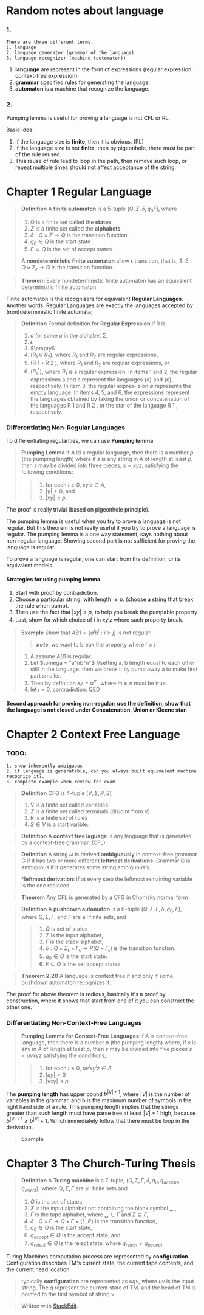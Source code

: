 # Random notes about language
### 1.
	There are three different terms,
	1. language
	2. language generator (grammar of the language)
	3. language recognizer (machine (automaton))
1. **language** are represent in the form of expressions (regular expression, context-free expression)
2. **grammar** specified rules for generating the language.
3. **automaton** is a machine that recognize the language.

### 2.
Pumping lemma is useful for proving a language is not CFL or RL.

Basic Idea:
1. If the language size is **finite**, then it is obvious. (RL)
2. If the language size is not **finite**, then by pigeonhole, there must be part of the rule reused.
3. This reuse of rule lead to loop in the path, then remove such loop, or repeat multiple times should not affect acceptance of the string.


# Chapter 1 Regular Language
> **Definition**
> A **finite automaton** is a 5-tuple $(Q, \Sigma , \delta, q_0 F)$, where
> 1. Q is a finite set called the **states**.
> 2.  $\Sigma$ is a finite set called the **alphabets**.
> 3. $\delta : Q \times \Sigma \rightarrow Q$ is the transition function.
> 4. $q_0 \in Q$ is the start state
> 5. $F \subseteq Q$ is the set of  accept states.
>
> A **nondeterministic finite automaton** allow $\epsilon$ transition, that is,
> 3. $\delta : Q \times \Sigma_\epsilon \rightarrow Q$ is the transition function.

> **Theorem**
> Every nondeterministic finite automaton has an equivalent deterministic finite automaton.
 

Finite automaton is the recognizers for equivalent **Regular Languages**. Another words, Regular Languages are exactly the languages accepted by (non)deterministic finite automata;


> **Definition**
>  Formal definition for **Regular Expression** if R is 
>  1. $a$ for some $a$ in the alphabet $\Sigma$,
>  2. $\epsilon$
> 3. $\empty$
> 4. $(R_1 \cup R_2 )$, where $R_1$ and $R_2$ are regular expressions,
> 5. (R 1 ◦ R 2 ), where $R_1$ and $R_2$ are regular expressions, or
> 6. $(R_1^* )$, where $R_1$ is a regular expression.
In items 1 and 2, the regular expressions a and ε represent the
languages {a} and {ε}, respectively. In item 3, the regular expres-
sion ∅ represents the empty language. In items 4, 5, and 6, the
expressions represent the languages obtained by taking the union
or concatenation of the languages R 1 and R 2 , or the star of the
language R 1 , respectively.
 
 ### Differentiating Non-Regular Languages 
To differentiating  regularities, we can use **Pumping lemma**

> **Pumping Lemma**
>   If $A$ id a regular language, then there is a number $p$ (the pumping length) where if $s$ is any string in $A$ of length at least $p$, then $s$ may be divided into three pieces, $s = xyz$, satisfying the following conditions:
>   >1. for each $i \geq 0$, $xy^iz \in A$,
>   >2. $|y| > 0$, and
>   >3. $|xy| \leq p$.

The proof is really trivial (based on pigeonhole principle).

The pumping lemma is useful when you try to prove a language is not regular.
But this theorem is not really useful if you try to prove a language **is** regular.
The pumping lemma is a one way statement, says nothing about non-regular language.
Showing second part is not sufficient for proving the language is regular.

To prove a language is regular, one can start from the definition, or its equivalent models.

#### Strategies for using pumping lemma.
1.  Start with proof by contradiction.
2.  Choose a particular string, with length $\geq p$. (choose a string that break the rule when pump).
3.  Then use the fact that $|xy| \leq p$, to help you break the pumpable property
4.  Last, show for which choice of $i$ in $xy^iz$ where such property break.

> **Example**
> Show that $AB1 = \{a^ib^j : i \geq j\}$ is not regular.
> >***note***: we want to break the property where $i \geq j$  
> 1. A assume $AB1$ is regular.
> 2. Let $\omega = "a^nb^n"$ //setting a, b length equal to each other still in the language. then we break it by pump away a to make first part smaller.
> 3. Then by definition $xy = a^m$, where $m \leq n$ must be true.
> 4. let $i = 0$, contradiction. QED
#### Second approach for proving non-regular: use the definition, show that the language is not closed under Concatenation, Union or Kleene star. 

# Chapter 2 Context Free Language
	 
### TODO:
	1. show inherently ambiguous
	2. if language is generatable, can you always built equivalent machine recognize it?.
	3. complete example when review for exam
>**Definition**
> CFG is 4-tuple $(V, \Sigma, R, S)$
> 1. V is a finite set called variables
> 2. $\Sigma$ is a finite set called terminals (disjoint from V).
> 3. R is a finite set of rules
> 4. $S \in V$ is a start varible.

>**Definition**
> A **context free laguage** is any language that is generated by a context-free grammar. (CFL)



>**Definition**
>A string $\omega$ is derived **ambiguously** in context-free grammar G if it has two or more different **leftmost derivations**. Grammar G is ambiguous if it generates some string ambiguously.
> 
> ***leftmost derivation**:  if at every step the leftmost remaining variable is the one replaced.

>**Theorem**
> Any CFL is generated by a CFG in Chomsky normal form


> **Definition**
>  A **pushdown automaton** is a 6-tuple $(Q, \Sigma, \Gamma , \delta, q_0, F)$, where $Q, \Sigma, \Gamma$, and $F$ are all finite sets, and
>  > 1. $Q$ is set of states
>  > 2. $\Sigma$ is the input alphabet,
>  > 3. $\Gamma$ is the stack alphabet,
>  > 4.  $\delta : Q \times \Sigma_\epsilon \times \Gamma_\epsilon \rightarrow P(Q \times \Gamma_\epsilon)$ is the transition function.
>  > 5. $q_0 \in Q$ is the start state.
>  > 6. $F \subseteq Q$ is the set accept states.


> **Theorem 2.20**
> A language is context free if and only if some pushdown automaton recognizes it.

The proof for above theorem is redious, basically it's a proof by construction, where it shows that start from one of it you can construct the other one.


### Differentiating Non-Context-Free Languages

> **Pumping Lemma for Context-Free Languages**
> If $A$ is context-free language, then there is a number $p$ (the pumping length) where, if $s$ is any in $A$ of length at least $p$, then $s$ may be divided into five pieces  $s = uvxyz$ satisfying the conditions,
> >1. for each $i \geq 0$, $uv^ixy^iz \in A$
>> 2. $|uy| > 0$
>>3. $|vxy| \leq p$.

The **pumping length** has upper bound $b^{|V|+1}$, where $|V|$ is the number of variables in the grammar, and b is the maximum number of symbols in the right hand side of a rule. 
This pumping length implies that the strings greater than such length must have parse tree at least
$|V|+1$ high, because $b^{|V|+1} \geq b^{|V|}+1$.
Which immediately follow that there must be loop in the derivation.

>**Example**


# Chapter 3 The Church-Turing Thesis

>**Definition**
> A **Turing machine** is a 7-tuple, $(Q, Σ, Γ, δ, q_0 , q_{accept} , q_{reject} )$, where
$Q, Σ, Γ$ are all finite sets and
> 1. $Q$ is the set of states,
> 2. $Σ$ is the input alphabet not containing the blank symbol ␣ ,
> 3. $Γ$ is the tape alphabet, where $␣ ∈ Γ$ and $Σ ⊆ Γ$,
> 4. $δ : Q × Γ \rightarrow Q × Γ × \{L, R\}$ is the transition function,
> 5. $q_0 ∈ Q$ is the start state,
> 6. $q_{accept} ∈ Q$ is the accept state, and
> 7. $q_{reject} ∈ Q$ is the reject state, where $q_{reject} \neq q_{accept}$

Turing Machines computation process are represented by **configuration**. Configuration describes TM's current state, the current tape contents, and the current head location.
> typically **configuration** are represented as $u q v$, where $uv$ is the input string. The $q$ represent the current state of TM. and the head of TM is pointed to the first symbol of string $v$. 

> Written with [StackEdit](https://stackedit.io/).

<!--stackedit_data:
eyJoaXN0b3J5IjpbMjAzODA2OTUwLC0xMTUzODc1ODY4LDU2ND
I4NTIxNV19
-->